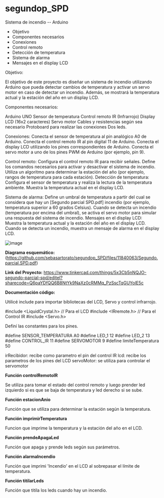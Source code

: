 # segundop_SPD

Sistema de incendio -- Arduino

- Objetivo
- Componentes necesarios
- Conexiones
- Control remoto
- Detección de temperatura
- Sistema de alarma
- Mensajes en el display LCD


Objetivo:

El objetivo de este proyecto es diseñar un sistema de incendio utilizando Arduino que pueda detectar cambios de temperatura y activar un servo motor en caso de detectar un incendio.
Además, se mostrará la temperatura actual y la estación del año en un display LCD.

Componentes necesarios:

Arduino UNO
Sensor de temperatura
Control remoto IR (Infrarrojo)
Display LCD (16x2 caracteres)
Servo motor
Cables y resistencias según sea necesario
Protoboard para realizar las conexiones
Dos leds.

Conexiones:
Conecta el sensor de temperatura al pin analógico A0 de Arduino.
Conecta el control remoto IR al pin digital 11 de Arduino.
Conecta el display LCD utilizando los pines correspondientes de Arduino.
Conecta el servo motor a uno de los pines PWM de Arduino (por ejemplo, pin 9).

Control remoto:
Configura el control remoto IR para recibir señales.
Define los comandos necesarios para activar y desactivar el sistema de incendio.
Utiliza un algoritmo para determinar la estación del año (por ejemplo, rangos de temperatura
para cada estación).
Detección de temperatura:
Configura el sensor de temperatura y realiza la lectura de la temperatura ambiente.
Muestra la temperatura actual en el display LCD.


Sistema de alarma:
Define un umbral de temperatura a partir del cual se considera que hay un [Segundo parcial SPD.pdf]
incendio (por
ejemplo, temperatura superior a 60 grados Celsius).
Cuando se detecta un incendio (temperatura por encima del umbral), se activa el servo
motor para simular una respuesta del sistema de incendio.
Mensajes en el display LCD:
Muestra la temperatura actual y la estación del año en el display LCD.
Cuando se detecta un incendio, muestra un mensaje de alarma en el display LCD.


![image](https://github.com/sebasartorato/segundop_SPD/assets/86857108/99856e7c-1521-4e32-88e1-a7b7542c89e9)

**Diagrama esquemático:**
(https://github.com/sebasartorato/segundop_SPD/files/11840063/Segundo.parcial.SPD.pdf)

**Link del Proyecto:**
https://www.tinkercad.com/things/5x3Cb5nNQJO-segundo-parcial-spd/editel?sharecode=Q6paYDfQQ6B8NtYk9NaXz0cRMMq_PzSscTqGUYolE5c


**Documentación código:**

Utilicé include para importar bibliotecas del LCD, Servo y control infrarrojo.

#include <LiquidCrystal.h> // Para el LCD
#include <IRremote.h> // Para el Control IR
#include <Servo.h>

Definí las constantes para los pines.

#define SENSOR_TEMPERATURA A0
#define LED_1 12
#define LED_2 13 
#define CONTROL_IR 11
#define SERVOMOTOR 9
#define limiteTemperatura 50 



irRecibidor: recibe como parametro el pin del control IR
lcd: recibe los parametros de los pines del LCD
servoMotor: se utiliza para controlar el servomotor


**Función controlRemotoIR** 

Se utiliza para tomar el estado del control remoto y luego prender led izquierdo si es que se baja de temperatura y led derecho si se sube.

**Función estacionAnio**

Función que se utiliza para determinar la estación según la temperatura.

**Función imprimirTemperatura**

Funcion que imprime la temperatura y la estación del año en el LCD.

**Función prendeApagaLed**

Función que apaga y prende leds según sus parámetros.

**Función alarmaIncendio**

Función que imprimi 'Incendio' en el LCD al sobrepasar el límite de temperatura.

**Función titilarLeds**

Función que titila los leds cuando hay un incendio.
